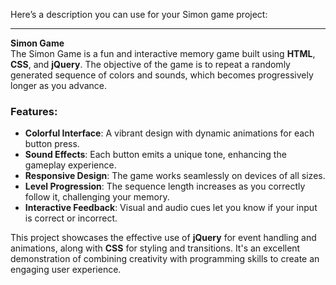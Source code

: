 Here’s a description you can use for your Simon game project:

---

**Simon Game**  
The Simon Game is a fun and interactive memory game built using **HTML**, **CSS**, and **jQuery**. The objective of the game is to repeat a randomly generated sequence of colors and sounds, which becomes progressively longer as you advance.

### Features:
- **Colorful Interface**: A vibrant design with dynamic animations for each button press.  
- **Sound Effects**: Each button emits a unique tone, enhancing the gameplay experience.  
- **Responsive Design**: The game works seamlessly on devices of all sizes.  
- **Level Progression**: The sequence length increases as you correctly follow it, challenging your memory.  
- **Interactive Feedback**: Visual and audio cues let you know if your input is correct or incorrect.

This project showcases the effective use of **jQuery** for event handling and animations, along with **CSS** for styling and transitions. It's an excellent demonstration of combining creativity with programming skills to create an engaging user experience.
